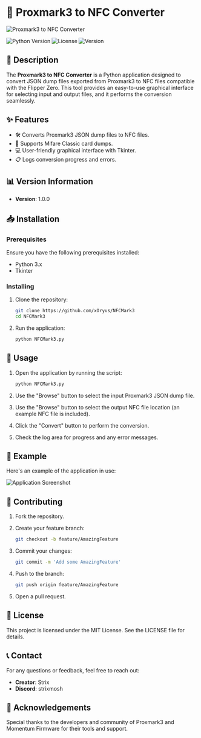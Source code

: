# 🐬 Proxmark3 to NFC Converter

![Proxmark3 to NFC Converter](https://i.imgur.com/UIeHMss.png)

![Python Version](https://img.shields.io/badge/python-3.x-blue.svg)
![License](https://img.shields.io/badge/license-MIT-green.svg)
![Version](https://img.shields.io/badge/version-1.0.0-orange.svg)

## 📝 Description

The **Proxmark3 to NFC Converter** is a Python application designed to convert JSON dump files exported from Proxmark3 to NFC files compatible with the Flipper Zero. This tool provides an easy-to-use graphical interface for selecting input and output files, and it performs the conversion seamlessly.

## ✨ Features

- 🛠 Converts Proxmark3 JSON dump files to NFC files.
- 📇 Supports Mifare Classic card dumps.
- 💻 User-friendly graphical interface with Tkinter.
- 📋 Logs conversion progress and errors.

## 📊 Version Information

- **Version**: 1.0.0

## 📥 Installation

### Prerequisites

Ensure you have the following prerequisites installed:

- Python 3.x
- Tkinter

### Installing

1. Clone the repository:

    ```bash
    git clone https://github.com/xOryus/NFCMark3
    cd NFCMark3
    ```

2. Run the application:

    ```bash
    python NFCMark3.py
    ```

## 📖 Usage

1. Open the application by running the script:

    ```bash
    python NFCMark3.py
    ```

2. Use the "Browse" button to select the input Proxmark3 JSON dump file.
3. Use the "Browse" button to select the output NFC file location (an example NFC file is included).
4. Click the "Convert" button to perform the conversion.
5. Check the log area for progress and any error messages.

## 📸 Example

Here's an example of the application in use:

![Application Screenshot](https://i.imgur.com/orpzSUa.jpeg)

## 🤝 Contributing

1. Fork the repository.
2. Create your feature branch:

    ```bash
    git checkout -b feature/AmazingFeature
    ```

3. Commit your changes:

    ```bash
    git commit -m 'Add some AmazingFeature'
    ```

4. Push to the branch:

    ```bash
    git push origin feature/AmazingFeature
    ```

5. Open a pull request.

## 📜 License

This project is licensed under the MIT License. See the LICENSE file for details.

## 📞 Contact

For any questions or feedback, feel free to reach out:

- **Creator**: Strix
- **Discord**: strixmosh

## 🙏 Acknowledgements

Special thanks to the developers and community of Proxmark3 and Momentum Firmware for their tools and support.
